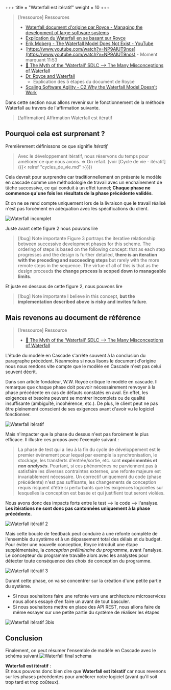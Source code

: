 
+++
title = "Waterfall est itératif"
weight = 10
+++

> [!ressource] Ressources
> - [Waterfall document d'origine par Royce - Managing the development of large software systems](https://www.praxisframework.org/files/royce1970.pdf)
> - [Explication du Waterfall en se basant sur Royce](http://beza1e1.tuxen.de/waterfall.html)
> - [Erik Moberg - The Waterfall Model Does Not Exist - YouTube](https://youtu.be/L4ElOdbiTqQ)
> - [https://www.youtube.com/watch?v=NP9AIUT9nos](https://www.youtube.com/watch?v=NP9AIUT9nos)
    - Moment marquant 11:53
> - [🚩 The Myth of the 'Waterfall' SDLC --> The Many Misconceptions of Waterfall](http://www.bawiki.com/wiki/Waterfall.html)
> - [Dr. Royce and Waterfall](https://leanagiletraining.com/better-agile/dr-royce-and-waterfall/)
>   - Explication des 5 étapes du document de Royce
> - [Scaling Software Agility - C2 Why the Waterfall Model Doesn't Work](https://res.infoq.com/articles/scaling-software-agility/en/resources/ch02.pdf)

Dans cette section nous allons revenir sur le fonctionnement de la méthode Waterfall au travers de l'affirmation suivante.

> [!affirmation] Affirmation
>  Waterfall est itératif

## Pourquoi cela est surprenant ?
Premièrement définissons ce que signifie *Itératif*

> Avec le développement itératif, nous réservons du temps pour améliorer ce que nous avons. ⇒ On refait. (voir [Cycle de vie - itératif]({{< relref "cycles_de_vie.md" >}}))

Cela devrait pour surprendre car traditionnellement on présente le modèle en cascade comme une méthodologie de travail avec un enchaînement de tâche successive, ce qui conduit à un effet tunnel; **Chaque phase ne commence qu'une fois les résultats de la phase précédente validés**.

Et on ne se rend compte uniquement lors de la livraison que le travail réalisé n'est pas forcément en adéquation avec les spécifications du client.

![Waterfall incomplet](waterfall1.png)

Juste avant cette figure 2 nous pouvons lire
> [!bug] Note importante
> Figure 3 portrays the iterative relationship between successive development phases for this scheme. The ordering of steps is based on the following concept: that as each step progresses and the design is further detailed, **there is an iteration with the preceding and succeeding steps** but rarely with the more remote steps in the sequence. The virtue of all of this is that as the design proceeds **the change process is scoped down to manageable limits**.


Et juste en dessous de cette figure 2, nous pouvons lire

> [!bug] Note importante
> I believe in this concept, **but the implementation described above is risky and invites failure**.


## Mais revenons au document de référence
> [!ressource] Ressource
> - [🚩 The Myth of the 'Waterfall' SDLC --> The Many Misconceptions of Waterfall](http://www.bawiki.com/wiki/Waterfall.html)

L'étude du modèle en Cascade s'arrête souvent à la conclusion du paragraphe précédent. Néanmoins si nous lisons le document d'origine nous nous rendons vite compte que le modèle en Cascade n'est pas celui souvent décrit.

Dans son article fondateur, W.W. Royce critique le modèle en cascade. Il remarque que chaque phase doit pouvoir nécessairement renvoyer à la phase précédente en cas de défauts constatés en aval. En effet, les exigences et besoins peuvent se montrer incomplets ou de qualité insuffisante (ambiguïté, incohérence, etc.). De plus, le client peut ne pas être pleinement conscient de ses exigences avant d'avoir vu le logiciel fonctionner.

![Waterfall itératif](waterfall2.png)

Mais n'impacter que la phase du dessus n'est pas forcément le plus efficace. Il illustre ces propos avec l'exemple suivant :  
> La phase de test qui a lieu à la fin du cycle de développement est le premier événement pour lequel par exemple la synchronisation, le stockage, les transferts d'entrée/sortie, etc. sont **expérimentés et *non analysés***.  Pourtant, si ces phénomènes ne parviennent pas à satisfaire les diverses contraintes externes, une refonte majeure est invariablement nécessaire. Un correctif uniquement du code (phase précédente) n'est pas suffisante, les changements de conception requis risquent d'être si perturbants que les exigences logicielles sur lesquelles la conception est basée et qui justifient tout seront violées.

Nous avons donc des impacts forts entre le test --> le code --> l'analyse. **Les itérations ne sont donc pas cantonnées uniquement à la phase précédente.**

![Waterfall itératif 2](waterfall3.png)

Mais cette boucle de feedback peut conduire à une refonte complète de l'ensemble du système et à un dépassement total des délais et du budget. Pour éviter une nouvelle conception, Royce introduit une étape supplémentaire, la *conception préliminaire du programme*, avant l'analyse. Le concepteur du programme travaille alors avec les analystes pour détecter toute conséquence des choix de conception du programme.

![Waterfall itératif 3](waterfall4.png)

Durant cette phase, on va se concentrer sur la création d'une petite partie du système. 
- Si nous souhaitons faire une refonte vers une architecture microservices nous allons essayé d'en faire un avant de tout basculer.
- Si nous souhaitons mettre en place des API REST, nous allons faire de même essayer sur une petite partie du système de réaliser les étapes

![Waterfall itératif 3bis](waterfall4bis.png)


## Conclusion

Finalement, on peut résumer l'ensemble de modèle en Cascade avec le schéma suivant
![Waterfall final schema](waterfall_final.png)

**Waterfall est itératif** :  
Et nous pouvons donc bien dire que **Waterfall est itératif** car nous revenons sur les phases précédentes pour améliorer notre logiciel (avant qu'il soit trop tard et trop coûteux).
